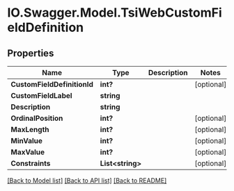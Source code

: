 # IO.Swagger.Model.TsiWebCustomFieldDefinition
## Properties

Name | Type | Description | Notes
------------ | ------------- | ------------- | -------------
**CustomFieldDefinitionId** | **int?** |  | [optional] 
**CustomFieldLabel** | **string** |  | 
**Description** | **string** |  | 
**OrdinalPosition** | **int?** |  | [optional] 
**MaxLength** | **int?** |  | [optional] 
**MinValue** | **int?** |  | [optional] 
**MaxValue** | **int?** |  | [optional] 
**Constraints** | **List&lt;string&gt;** |  | [optional] 

[[Back to Model list]](../README.md#documentation-for-models) [[Back to API list]](../README.md#documentation-for-api-endpoints) [[Back to README]](../README.md)

